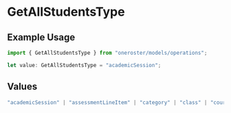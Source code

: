 # GetAllStudentsType

## Example Usage

```typescript
import { GetAllStudentsType } from "oneroster/models/operations";

let value: GetAllStudentsType = "academicSession";
```

## Values

```typescript
"academicSession" | "assessmentLineItem" | "category" | "class" | "course" | "demographics" | "enrollment" | "gradingPeriod" | "lineItem" | "org" | "resource" | "result" | "scoreScale" | "student" | "teacher" | "term" | "user" | "componentResource" | "courseComponent"
```